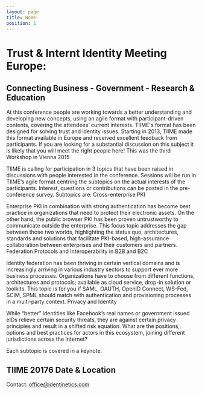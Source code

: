 ```yaml
---
layout: page
title: Home
position: 1
---
```



# Trust & Internt Identity Meeting Europe:

## Connecting Business - Government - Research & Education

At this conference people are working towards a better understanding and developing new concepts, using an agile format with participant-driven contents, covering the attendees’ current interests. TIIME's format has been designed for solving trust and identity issues. Starting in 2013, TIIME made this format available in Europe and received excellent feedback from participants. If you are looking for a substantial discussion on this subject it is likely that you will meet the right people here!
This was the third Workshop in Vienna 2015

TIIME is calling for participation in 3 topics that have been raised in discussions with people interested in the conference. Sessions will be run in TIIME’s agile format centring the subtopics on the actual interests of the participants. Interest, questions or contributions can be posted in the pre-conference survey. Subtopics are:
Cross-enterprise PKI

Enterprise PKI in combination with strong authentication has become best practice in organizations that need to protect their electronic assets. On the other hand, the public browser PKI has been proven untrustworthy to communicate outside the enterprise. This focus topic addresses the gap between those two worlds, highlighting the status quo, architectures, standards and solutions that facilitate PKI-based, high-assurance collaboration between enterprises and their customers and partners.
Federation Protocols and Interoperability in B2B and B2C

Identity federation has been thriving in certain vertical domains and is increasingly arriving in various industry sectors to support ever more business processes. Organizations have to choose from different functions, architectures and protocols; available as cloud service, drop-in solution or toolkits. This topic is for you if SAML, OAUTH, OpenID Connect, WS-Fed, SCIM, SPML should match with authentication and provisioning processes in a multi-party context.
Privacy and Identity

While “better” identities like Facebook’s real names or government issued eIDs relieve certain security threats, they are against certain privacy principles and result in a shifted risk equation. What are the positions, options and best practices for actors in this ecosystem, joining different jurisdictions across the Internet?

Each subtopic is covered in a keynote.

## TIIME 20176 Date & Location

 


Contact: office@identinetics.com
